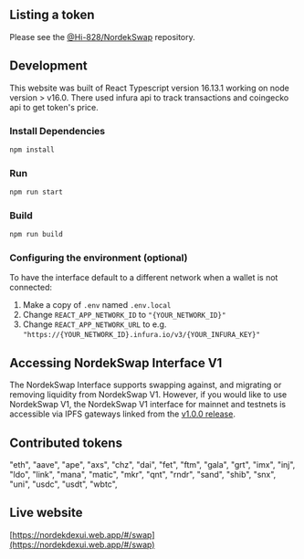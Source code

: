 ## Listing a token

Please see the
[@Hi-828/NordekSwap](https://github.com/Hi-828/NordekSwap) 
repository.

## Development

This website was built of React Typescript version 16.13.1 working on node version > v16.0.
There used infura api to track transactions and coingecko api to get token's price. 


### Install Dependencies

```bash
npm install
```

### Run

```bash
npm run start
```
### Build

```bash
npm run build
```

### Configuring the environment (optional)

To have the interface default to a different network when a wallet is not connected:

1. Make a copy of `.env` named `.env.local`
2. Change `REACT_APP_NETWORK_ID` to `"{YOUR_NETWORK_ID}"`
3. Change `REACT_APP_NETWORK_URL` to e.g. `"https://{YOUR_NETWORK_ID}.infura.io/v3/{YOUR_INFURA_KEY}"` 

## Accessing NordekSwap Interface V1

The NordekSwap Interface supports swapping against, and migrating or removing liquidity from NordekSwap V1. However,
if you would like to use NordekSwap V1, the NordekSwap V1 interface for mainnet and testnets is accessible via IPFS gateways 
linked from the [v1.0.0 release](https://nordekdexui.web.app).

## Contributed tokens

"eth", "aave", "ape", "axs", "chz", "dai", "fet", "ftm", "gala", "grt", "imx", "inj", "ldo", "link", "mana", "matic", "mkr", "qnt", "rndr", "sand", "shib", "snx", "uni", "usdc", "usdt", "wbtc",

## Live website

[https://nordekdexui.web.app/#/swap](https://nordekdexui.web.app/#/swap)